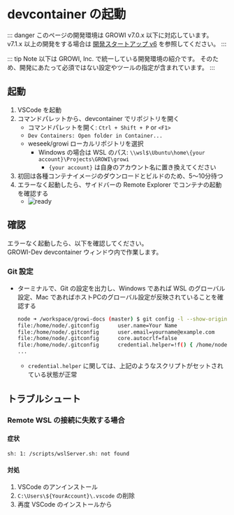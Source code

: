 # devcontainer の起動

::: danger
このページの開発環境は GROWI v7.0.x 以下に対応しています。
v7.1.x 以上の開発をする場合は [開発スタートアップ v6](../startup-v6/dev-env.html) を参照してください。
:::

::: tip Note
以下は GROWI, Inc. で統一している開発環境の紹介です。
そのため、開発にあたって必須ではない設定やツールの指定が含まれています。
:::

## 起動

1. VSCode を起動
1. コマンドパレットから、devcontainer でリポジトリを開く
    * コマンドパレットを開く: `Ctrl + Shift + P` or `<F1>`
    * `Dev Containers: Open folder in Container...`
    * weseek/growi ローカルリポジトリを選択
        * Windows の場合は WSL のパス: `\\wsl$\Ubuntu\home\{your account}\Projects\GROWI\growi`
            * `{your account}` は自身のアカウント名に置き換えてください
1. 初回は各種コンテナイメージのダウンロードとビルドのため、5～10分待つ
1. エラーなく起動したら、サイドバーの Remote Explorer でコンテナの起動を確認する
    * <img :src="$withBase('/assets/images/growi-dev-ready.png')" alt="ready">


## 確認

エラーなく起動したら、以下を確認してください。  
GROWI-Dev devcontainer ウィンドウ内で作業します。


### Git 設定

* ターミナルで、Git の設定を出力し、Windows であれば WSL のグローバル設定、Mac であればホストPCのグローバル設定が反映されていることを確認する

    ```bash
    node ➜ /workspace/growi-docs (master) $ git config -l --show-origin
    file:/home/node/.gitconfig      user.name=Your Name
    file:/home/node/.gitconfig      user.email=yourname@example.com
    file:/home/node/.gitconfig      core.autocrlf=false
    file:/home/node/.gitconfig      credential.helper=!f() { /home/node/.vscode-server/bin/a5d1cc28bb5da32ec67e86cc50f84c67cc690321/node /tmp/vscode-remote-containers-c717012556037588bd78c4b869724bf548d49841.js $*; }; f
    ...
    ```

  * `credential.helper` に関しては、上記のようなスクリプトがセットされている状態が正常



## トラブルシュート

### Remote WSL の接続に失敗する場合

#### 症状

```
sh: 1: /scripts/wslServer.sh: not found
```

#### 対処

1. VSCode のアンインストール
1. `C:\Users\${YourAccount}\.vscode` の削除
1. 再度 VSCode のインストールから
